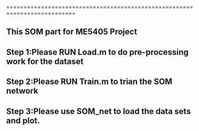 ==========================================================================
##  This SOM part for ME5405 Project
##  Step 1:Please RUN Load.m to do pre-processing work for the dataset
##  Step 2:Please RUN Train.m to trian the SOM network
##  Step 3:Please use SOM_net to load the data sets and plot.
